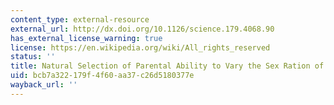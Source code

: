 ```yaml
---
content_type: external-resource
external_url: http://dx.doi.org/10.1126/science.179.4068.90
has_external_license_warning: true
license: https://en.wikipedia.org/wiki/All_rights_reserved
status: ''
title: Natural Selection of Parental Ability to Vary the Sex Ration of Offspring
uid: bcb7a322-179f-4f60-aa37-c26d5180377e
wayback_url: ''
---
```

